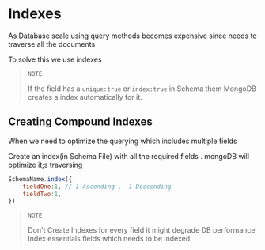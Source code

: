 # Indexes

As Database scale using query methods becomes expensive since needs to traverse all the documents

To solve this we use indexes

> `NOTE`
> 
> If the field has a `unique:true` or `index:true` in Schema them MongoDB creates a index automatically for it.

## Creating Compound Indexes

When we need to optimize the querying which includes multiple fields

Create an index(in Schema File) with all the required fields . mongoDB will optimize it;s traversing

```js
SchemaName.index({
    fieldOne:1, // 1 Ascending , -1 Descending
    fieldTwo:1,
})
```

> `NOTE`
> 
> Don't Create Indexes for every field it might degrade DB performance
> Index essentials fields which needs to be indexed
